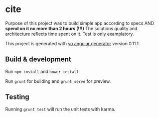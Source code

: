 # cite

Purpose of this project was to build simple app according to specs AND **spend on it no more than 2 hours (!!!)**
The solutions quality and architecture reflects time spent on it.
Test is only examplatory. 

This project is generated with [yo angular generator](https://github.com/yeoman/generator-angular)
version 0.11.1.

## Build & development

Run `npm install` and `bower install`

Run `grunt` for building and `grunt serve` for preview.

## Testing

Running `grunt test` will run the unit tests with karma.
